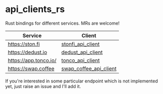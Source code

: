 # api_clients_rs
Rust bindings for different services. MRs are welcome!

| Service               | Client                                             |
|-----------------------|----------------------------------------------------|
| https://ston.fi       | [stonfi_api_client](stonfi_api_client)             |
| https://dedust.io     | [dedust_api_client](dedust_api_client)             |
| https://app.tonco.io/ | [tonco_api_client](tonco_api_client)               |
| https://swap.coffee   | [swap_coffee_api_client](swap_coffee_api_client)   |


If you're interested in some particular endpoint which is not implemented yet, just raise an issue and I'll add it.
